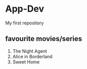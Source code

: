 # App-Dev
My first repository

## favourite movies/series
1. The Night Agent
2. Alice in Borderland
3. Sweet Home
